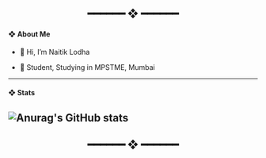 <h2 align="center"> ━━━━━━  ❖  ━━━━━━ </h2>

#### ❖ About Me

- 👋 Hi, I’m Naitik Lodha

- 👦 Student, Studying in MPSTME, Mumbai

---

  

#### ❖ Stats

![Anurag's GitHub stats](https://github-readme-stats.vercel.app/api?username=naitik-lodha&show_icons=true&theme=radical)
---


<h2 align="center"> ━━━━━━  ❖  ━━━━━━ </h2>
